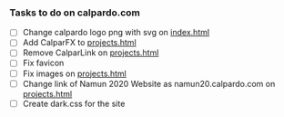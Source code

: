 ### Tasks to do on calpardo.com

- [ ] Change calpardo logo png with svg on [index.html](https://github.com/CALPARDO/calpardo.com/blob/main/index.html)
- [ ] Add CalparFX to [projects.html](https://github.com/CALPARDO/calpardo.com/blob/main/projects.html)
- [ ] Remove CalparLink on [projects.html](https://github.com/CALPARDO/calpardo.com/blob/main/projects.html)
- [ ] Fix favicon
- [ ] Fix images on [projects.html](https://github.com/CALPARDO/calpardo.com/blob/main/projects.html)
- [ ] Change link of Namun 2020 Website as namun20.calpardo.com on [projects.html](https://github.com/CALPARDO/calpardo.com/blob/main/projects.html)
- [ ] Create dark.css for the site
